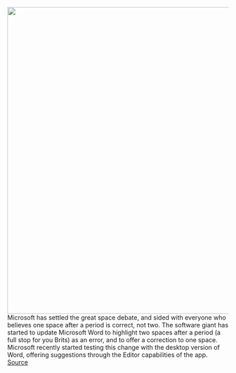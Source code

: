 <img src='https://cdn.vox-cdn.com/thumbor/tzW6FemtKpjG0c12fGvMXR-o0U8=/0x0:1323x883/1200x800/filters:focal(557x337:767x547)/cdn.vox-cdn.com/uploads/chorus_image/image/66701147/hOoRzgG.0.png' width='700px' /><br/>
Microsoft has settled the great space debate, and sided with everyone who believes one space after a period is correct, not two. The software giant has started to update Microsoft Word to highlight two spaces after a period (a full stop for you Brits) as an error, and to offer a correction to one space. Microsoft recently started testing this change with the desktop version of Word, offering suggestions through the Editor capabilities of the app.
<a href='https://www.theverge.com/2020/4/24/21234170/microsoft-word-two-spaces-period-error-correction-great-space-debate'> Source <a/>